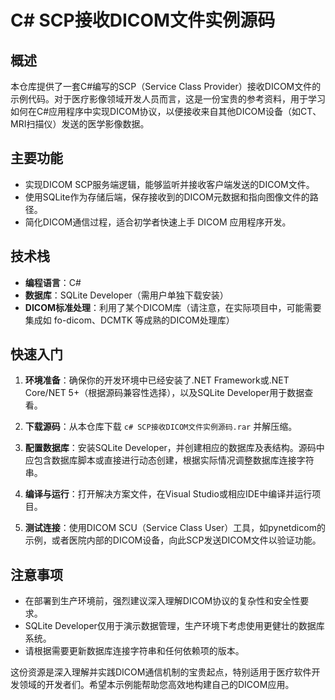 # C# SCP接收DICOM文件实例源码

## 概述

本仓库提供了一套C#编写的SCP（Service Class Provider）接收DICOM文件的示例代码。对于医疗影像领域开发人员而言，这是一份宝贵的参考资料，用于学习如何在C#应用程序中实现DICOM协议，以便接收来自其他DICOM设备（如CT、MRI扫描仪）发送的医学影像数据。

## 主要功能

- 实现DICOM SCP服务端逻辑，能够监听并接收客户端发送的DICOM文件。
- 使用SQLite作为存储后端，保存接收到的DICOM元数据和指向图像文件的路径。
- 简化DICOM通信过程，适合初学者快速上手 DICOM 应用程序开发。

## 技术栈

- **编程语言**：C#
- **数据库**：SQLite Developer（需用户单独下载安装）
- **DICOM标准处理**：利用了某个DICOM库（请注意，在实际项目中，可能需要集成如 fo-dicom、DCMTK 等成熟的DICOM处理库）

## 快速入门

1. **环境准备**：确保你的开发环境中已经安装了.NET Framework或.NET Core/NET 5+（根据源码兼容性选择），以及SQLite Developer用于数据查看。

2. **下载源码**：从本仓库下载 `c# SCP接收DICOM文件实例源码.rar` 并解压缩。

3. **配置数据库**：安装SQLite Developer，并创建相应的数据库及表结构。源码中应包含数据库脚本或直接进行动态创建，根据实际情况调整数据库连接字符串。

4. **编译与运行**：打开解决方案文件，在Visual Studio或相应IDE中编译并运行项目。

5. **测试连接**：使用DICOM SCU（Service Class User）工具，如pynetdicom的示例，或者医院内部的DICOM设备，向此SCP发送DICOM文件以验证功能。

## 注意事项

- 在部署到生产环境前，强烈建议深入理解DICOM协议的复杂性和安全性要求。
- SQLite Developer仅用于演示数据管理，生产环境下考虑使用更健壮的数据库系统。
- 请根据需要更新数据库连接字符串和任何依赖项的版本。

这份资源是深入理解并实践DICOM通信机制的宝贵起点，特别适用于医疗软件开发领域的开发者们。希望本示例能帮助您高效地构建自己的DICOM应用。
